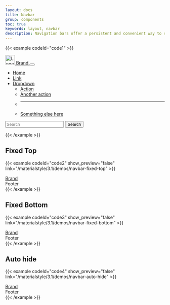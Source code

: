 ```yaml
---
layout: docs
title: Navbar
group: components
toc: true
keywords: layout, navbar
description: Navigation bars offer a persistent and convenient way to switch between primary destinations in an app.
---
```


{{< example codeId="code1" >}}
<nav class="navbar navbar-expand-xl bg-primary">
  <div class="container-fluid">
    <a class="navbar-brand" href="#">
      <img src="/materialstyle/assets/images/MSIconNewColorV2.svg" alt="Logo" style="width:30px; height:30px;">
      Brand
    </a>
    <button class="navbar-toggler" type="button" data-bs-toggle="collapse"
            data-bs-target="#navbarSupportedContent" aria-controls="navbarSupportedContent"
            aria-expanded="false"
            aria-label="Toggle navigation">
      <span class="navbar-toggler-icon"></span>
    </button>
    <div class="collapse navbar-collapse" id="navbarSupportedContent">
      <ul class="navbar-nav me-auto mb-2 mb-lg-0">
        <li class="nav-item">
          <a class="nav-link active" aria-current="page" href="#">Home</a>
        </li>
        <li class="nav-item">
          <a class="nav-link" href="#">Link</a>
        </li>
        <li class="nav-item dropdown">
          <a class="nav-link dropdown-toggle" href="#" id="navbarDropdown" role="button"
             data-bs-toggle="dropdown"
             aria-expanded="false">
            Dropdown
          </a>
          <ul class="dropdown-menu" aria-labelledby="navbarDropdown">
            <li><a class="dropdown-item" href="#">Action</a></li>
            <li><a class="dropdown-item" href="#">Another action</a></li>
            <li>
              <hr class="dropdown-divider">
            </li>
            <li><a class="dropdown-item" href="#">Something else here</a></li>
          </ul>
        </li>
      </ul>
      <form class="d-flex" role="search">
        <input class="form-control me-2" type="search" placeholder="Search" aria-label="Search" autocomplete="off">
        <button class="btn btn-warning" type="button">Search</button>
      </form>
    </div>
  </div>
</nav>
{{< /example >}}

## Fixed Top

{{< example codeId="code2" show_preview="false" link="/materialstyle/3.1/demos/navbar-fixed-top" >}}
<!DOCTYPE html>
<html>
<head>
  <!-- Required meta tags -->
  <meta charset="utf-8">
  <meta name="viewport" content="width=device-width, initial-scale=1, shrink-to-fit=no">

  <!-- Material Style CSS -->
  <link rel="stylesheet"
        href="https://cdn.jsdelivr.net/npm/@materialstyle/materialstyle@3.1.0/dist/css/materialstyle.min.css">

  <title>Material Style</title>
</head>
<body>

<!-- Navbar -->
<nav class="navbar navbar-expand-sm bg-primary fixed-top">
  <div class="container-fluid">
    <a class="navbar-brand d-flex align-items-center" href="javascript:">
      <i class="bi bi-star-fill me-2"></i>Brand
    </a>
  </div>
</nav>

<div class="container-fluid p-2" style="margin-top: var(--navbar-fixed-height);">

  <!-- Your content here -->

</div>

<!-- Footer -->
<footer class="bg-dark text-white p-3">
  Footer
</footer>

<!-- Popper JS -->
<script src="https://cdn.jsdelivr.net/npm/@popperjs/core@2.10.2/dist/umd/popper.min.js"
        integrity="sha384-7+zCNj/IqJ95wo16oMtfsKbZ9ccEh31eOz1HGyDuCQ6wgnyJNSYdrPa03rtR1zdB"
        crossorigin="anonymous"></script>

<!-- Material Style JS -->
<script src="https://cdn.jsdelivr.net/npm/@materialstyle/materialstyle@3.1.0/dist/js/materialstyle.min.js"></script>

</body>
</html>
{{< /example >}}

## Fixed Bottom

{{< example codeId="code3" show_preview="false" link="/materialstyle/3.1/demos/navbar-fixed-bottom" >}}
<!DOCTYPE html>
<html>
<head>
  <!-- Required meta tags -->
  <meta charset="utf-8">
  <meta name="viewport" content="width=device-width, initial-scale=1, shrink-to-fit=no">

  <!-- Material Style CSS -->
  <link rel="stylesheet"
        href="https://cdn.jsdelivr.net/npm/@materialstyle/materialstyle@3.1.0/dist/css/materialstyle.min.css">

  <title>Material Style</title>
</head>
<body>

<!-- Navbar -->
<nav class="navbar navbar-expand-sm bg-primary fixed-bottom">
  <div class="container-fluid">
    <a class="navbar-brand d-flex align-items-center" href="javascript:">
      <i class="bi bi-star-fill me-2"></i>Brand
    </a>
  </div>
</nav>

<div class="container-fluid p-2">

  <!-- Your content here -->

</div>

<!-- Footer -->
<footer class="bg-dark text-white p-3" style="margin-bottom: var(--navbar-fixed-height);">
  Footer
</footer>

<!-- Popper JS -->
<script src="https://cdn.jsdelivr.net/npm/@popperjs/core@2.10.2/dist/umd/popper.min.js"
        integrity="sha384-7+zCNj/IqJ95wo16oMtfsKbZ9ccEh31eOz1HGyDuCQ6wgnyJNSYdrPa03rtR1zdB"
        crossorigin="anonymous"></script>

<!-- Material Style JS -->
<script src="https://cdn.jsdelivr.net/npm/@materialstyle/materialstyle@3.1.0/dist/js/materialstyle.min.js"></script>

</body>
</html>
{{< /example >}}

## Auto hide

{{< example codeId="code4" show_preview="false" link="/materialstyle/3.1/demos/navbar-auto-hide" >}}
<!DOCTYPE html>
<html>
<head>
  <!-- Required meta tags -->
  <meta charset="utf-8">
  <meta name="viewport" content="width=device-width, initial-scale=1, shrink-to-fit=no">

  <!-- Material Style CSS -->
  <link rel="stylesheet"
        href="https://cdn.jsdelivr.net/npm/@materialstyle/materialstyle@3.1.0/dist/css/materialstyle.min.css">

  <title>Material Style</title>
</head>
<body>

<!-- Navbar -->
<nav class="navbar navbar-expand-sm bg-primary fixed-top auto-hide">
  <div class="container-fluid">
    <a class="navbar-brand d-flex align-items-center" href="javascript:">
      <i class="bi bi-star-fill me-2"></i>Brand
    </a>
  </div>
</nav>

<div class="container-fluid p-2" style="margin-top: var(--navbar-fixed-height);">

  <!-- Your content here -->

</div>

<!-- Footer -->
<footer class="bg-dark text-white p-3">
  Footer
</footer>

<!-- Popper JS -->
<script src="https://cdn.jsdelivr.net/npm/@popperjs/core@2.10.2/dist/umd/popper.min.js"
        integrity="sha384-7+zCNj/IqJ95wo16oMtfsKbZ9ccEh31eOz1HGyDuCQ6wgnyJNSYdrPa03rtR1zdB"
        crossorigin="anonymous"></script>

<!-- Material Style JS -->
<script src="https://cdn.jsdelivr.net/npm/@materialstyle/materialstyle@3.1.0/dist/js/materialstyle.min.js"></script>

</body>
</html>
{{< /example >}}
